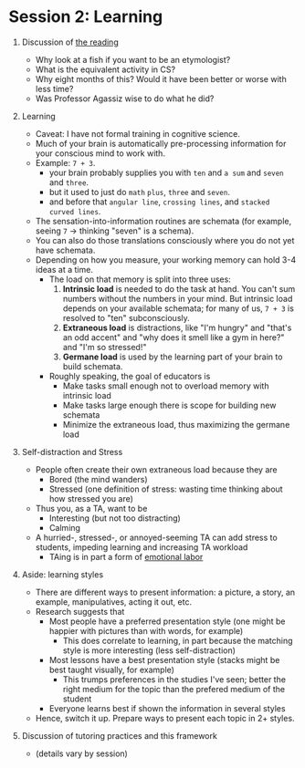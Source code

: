 Session 2: Learning
===================

1.  Discussion of [the reading](fish.html)

    -   Why look at a fish if you want to be an etymologist?
    -   What is the equivalent activity in CS?
    -   Why eight months of this?  Would it have been better or worse with less time?
    -   Was Professor Agassiz wise to do what he did?

2.  Learning

    -   Caveat: I have not formal training in cognitive science.
    -   Much of your brain is automatically pre-processing information for your conscious mind to work with.
    -   Example: `7 + 3`.
        -   your brain probably supplies you with `ten` and `a sum` and `seven` and `three`.
        -   but it used to just do `math` `plus`, `three` and `seven`.
        -   and before that `angular line`, `crossing lines`, and `stacked curved lines`.
    -   The sensation-into-information routines are schemata (for example, seeing `7` → thinking "seven" is a schema).
    -   You can also do those translations consciously where you do not yet have schemata.
    -   Depending on how you measure, your working memory can hold 3-4 ideas at a time.
        -   The load on that memory is split into three uses:
            1.  **Intrinsic load** is needed to do the task at hand.  You can't sum numbers without the numbers in your mind.  But intrinsic load depends on your available schemata; for many of us, `7 + 3` is resolved to "ten" subconsciously.
            2.  **Extraneous load** is distractions, like "I'm hungry" and "that's an odd accent" and "why does it smell like a gym in here?" and "I'm so stressed!"
            3.  **Germane load** is used by the learning part of your brain to build schemata.
        -   Roughly speaking, the goal of educators is
            -   Make tasks small enough not to overload memory with intrinsic load
            -   Make tasks large enough there is scope for building new schemata
            -   Minimize the extraneous load, thus maximizing the germane load

3.  Self-distraction and Stress

    -   People often create their own extraneous load because they are
        -   Bored (the mind wanders)
        -   Stressed (one definition of stress: wasting time thinking about how stressed you are)
    -   Thus you, as a TA, want to be
        -   Interesting (but not too distracting)
        -   Calming
    -   A hurried-, stressed-, or annoyed-seeming TA can add stress to students, impeding learning and increasing TA workload
        -   TAing is in part a form of [emotional labor](https://en.wikipedia.org/wiki/Emotional_labor)

4.  Aside: learning styles

    -   There are different ways to present information: a picture, a story, an example, manipulatives, acting it out, etc.
    -   Research suggests that
        -   Most people have a preferred presentation style (one might be happier with pictures than with words, for example)
            -   This does correlate to learning, in part because the matching style is more interesting (less self-distraction)
        -   Most lessons have a best presentation style (stacks might be best taught visually, for example)
            -   This trumps preferences in the studies I've seen; better the right medium for the topic than the prefered medium of the student
        -   Everyone learns best if shown the information in several styles
    -   Hence, switch it up.  Prepare ways to present each topic in 2+ styles.

5.  Discussion of tutoring practices and this framework

    -   (details vary by session)
